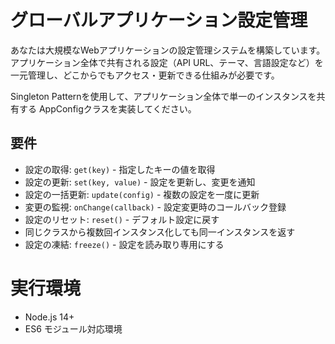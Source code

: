 # グローバルアプリケーション設定管理

あなたは大規模なWebアプリケーションの設定管理システムを構築しています。
アプリケーション全体で共有される設定（API URL、テーマ、言語設定など）を
一元管理し、どこからでもアクセス・更新できる仕組みが必要です。

Singleton Patternを使用して、アプリケーション全体で単一のインスタンスを共有する
AppConfigクラスを実装してください。

## 要件
- 設定の取得: `get(key)` - 指定したキーの値を取得
- 設定の更新: `set(key, value)` - 設定を更新し、変更を通知
- 設定の一括更新: `update(config)` - 複数の設定を一度に更新
- 変更の監視: `onChange(callback)` - 設定変更時のコールバック登録
- 設定のリセット: `reset()` - デフォルト設定に戻す
- 同じクラスから複数回インスタンス化しても同一インスタンスを返す
- 設定の凍結: `freeze()` - 設定を読み取り専用にする

# 実行環境
- Node.js 14+
- ES6 モジュール対応環境